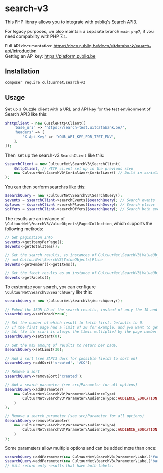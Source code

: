 # search-v3

This PHP library allows you to integrate with publiq's Search API3.

For legacy purposes, we also maintain a separate branch `main-php7`, if you need compability with PHP 7.4.

Full API documentation: https://docs.publiq.be/docs/uitdatabank/search-api/introduction <br />
Getting an API key: https://platform.publiq.be

## Installation

```bash
composer require cultuurnet/search-v3
```

## Usage

Set up a Guzzle client with a URL and API key for the test environment of Search API3 like this:

```php
$httpClient = new GuzzleHttp\Client([
    'base_uri' => 'https://search-test.uitdatabank.be/',
    'headers' => [
        'X-Api-Key' => 'YOUR_API_KEY_FOR_TEST_ENV',
    ],
]);
```

Then, set up the search-v3 `SearchClient` like this:

```php
$searchClient = new CultuurNet\SearchV3\SearchClient(
    $httpClient, // HTTP client set up in the previous step
    new CultuurNet\SearchV3\Serializer\Serializer() // Built-in serializer to deserialize the JSON responses
);
```

You can then perform searches like this:

```php
$searchQuery = new \CultuurNet\SearchV3\SearchQuery();
$events = $searchClient->searchEvents($searchQuery); // Search events
$places = $searchClient->searchPlaces($searchQuery); // Search places
$offers = $searchClient->searchOffers($searchQuery); // Search both events + places
```

The results are an instance of `\CultuurNet\SearchV3\ValueObjects\PagedCollection`, which supports the following methods:

```php
// Get pagination info
$events->getItemsPerPage();
$events->getTotalItems();

// Get the search results, as instances of CultuurNet\SearchV3\ValueObjects\Event
// and CultuurNet\SearchV3\ValueObjects\Place
$events->getMember()->getItems();

// Get the facet results as an instance of CultuurNet\SearchV3\ValueObjects\FacetResults
$events->getFacets();
```

To customize your search, you can configure `\CultuurNet\SearchV3\SearchQuery` like this:

```php
$searchQuery = new \CultuurNet\SearchV3\SearchQuery();

// Embed the JSON-LD of the search results, instead of only the ID and type.
$searchQuery->setEmbed(true);

// Set the number of which result to fetch first. Defaults to 0.
// If the first page had a limit of 30 for example, and you want to get the results of the second page, set the start to
// 30. (So the start is always the limit multiplied by the page number you want to get, starting with 0.)
$searchQuery->setStart(0);

// Set the max amount of results to return per page.
$searchQuery->setLimit(30);

// Add a sort (see SAPI3 docs for possible fields to sort on)
$searchQuery->addSort('created', 'ASC');

// Remove a sort
$searchQuery->removeSort('created');

// Add a search parameter (see src/Parameter for all options)
$searchQuery->addParameter(
    new CultuurNet\SearchV3\Parameter\AudienceType(
        CultuurNet\SearchV3\Parameter\AudienceType::AUDIENCE_EDUCATION
    )
);

// Remove a search parameter (see src/Parameter for all options)
$searchQuery->removeParameter(
    new CultuurNet\SearchV3\Parameter\AudienceType(
        CultuurNet\SearchV3\Parameter\AudienceType::AUDIENCE_EDUCATION
    )
);
```

Some parameters allow multiple options and can be added more than once:
```php
$searchQuery->addParameter(new CultuurNet\SearchV3\Parameter\Label('foo'));
$searchQuery->addParameter(new CultuurNet\SearchV3\Parameter\Label('bar'));
// Will return only results that have both labels.
```
